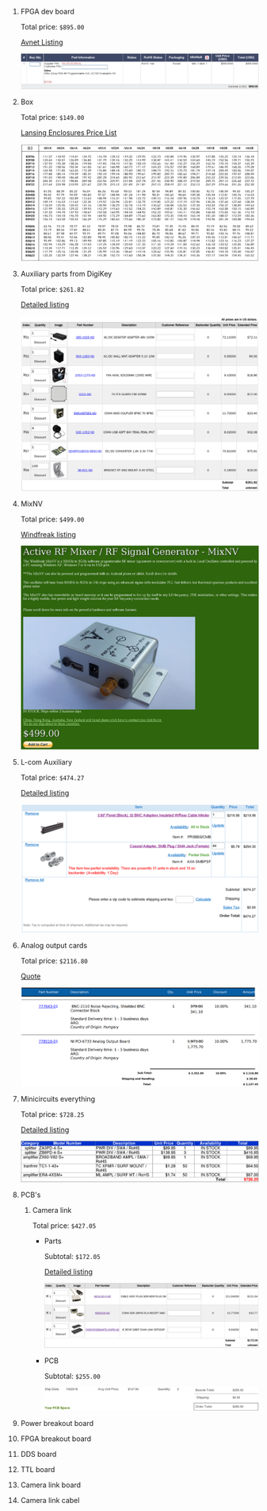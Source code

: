1. FPGA dev board

    Total price: `$895.00`

    [Avnet Listing](http://avnetexpress.avnet.com/store/em/EMController/_/A-5004312321719?action=part&catalogId=500201&langId=-1&storeId=500201)

    ![Cart Screenshot](ZC702_dev.png)

2. Box

    Total price: `$149.00`

    [Lansing Enclosures Price List](http://www.lansing-enclosures.com/main/media/graybox_prices.pdf)

    ![Price Screenshot](B3F10-062A.png)

3. Auxiliary parts from DigiKey

    Total price: `$261.82`

    [Detailed listing](aux-digikey.md)

    ![Shopping cart (Harvard pricing) screenshot](aux-digikey.png)

5. MixNV

    Total price: `$499.00`

    [Windfreak listing](https://www.windfreaktech.com/rf-mixer-downconverter-upconverter.html)

    ![Listing Screenshot](MixNV.png)

6. L-com Auxiliary

    Total price: `$474.27`

    [Detailed listing](aux-lcom.md)

    ![Shopping cart screenshot](aux-lcom.png)

7. Analog output cards

    Total price: `$2116.80`

    [Quote](ni.pdf)

    ![Quatation screenshot](ni.png)

8. Minicircuits everything

    Total price: `$728.25`

    [Detailed listing](minicircuits.md)

    ![Shopping cart screenshot](minicircuits.png)

9. PCB's

    1. Camera link

        Total price: `$427.05`

        * Parts

            Subtotal: `$172.05`

            [Detailed listing](cmrlink-digikey.md)

            ![Shopping cart (Harvard pricing) screenshot](cmrlink-digikey.png)


        * PCB

            Subtotal: `$255.00`

            ![PCB quote](cmrlink-pcb.png)

15. Power breakout board
16. FPGA breakout board
17. DDS board
18. TTL board
19. Camera link board
20. Camera link cabel
